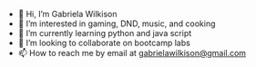 - 👋 Hi, I’m Gabriela Wilkison
- 👀 I’m interested in gaming, DND, music, and cooking
- 🌱 I’m currently learning python and java script
- 💞️ I’m looking to collaborate on bootcamp labs
- 📫 How to reach me by email at gabrielawilkison@gmail.com

<!---
Vstark0/Vstark0 is a ✨ special ✨ repository because its `README.md` (this file) appears on your GitHub profile.
You can click the Preview link to take a look at your changes.
--->
